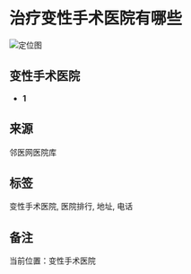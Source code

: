 # 治疗变性手术医院有哪些

![定位图](http://v.niudai120.com/uploads/cs/20211012/134421_24894.png)

## 变性手术医院

- **1**

## 来源
邻医网医院库

## 标签
变性手术医院, 医院排行, 地址, 电话

## 备注
当前位置：变性手术医院
